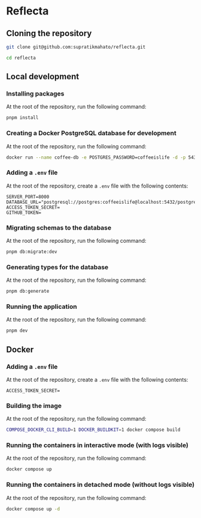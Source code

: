 # Reflecta

## Cloning the repository

```bash
git clone git@github.com:supratikmahato/reflecta.git
```

```bash
cd reflecta
```

## Local development

### Installing packages

At the root of the repository, run the following command:

```bash
pnpm install
```

### Creating a Docker PostgreSQL database for development

At the root of the repository, run the following command:

```bash
docker run --name coffee-db -e POSTGRES_PASSWORD=coffeeislife -d -p 5432:5432 postgres:alpine
```

### Adding a `.env` file

At the root of the repository, create a `.env` file with the following contents:

```env
SERVER_PORT=8000
DATABASE_URL="postgresql://postgres:coffeeislife@localhost:5432/postgres"
ACCESS_TOKEN_SECRET=
GITHUB_TOKEN=
```

### Migrating schemas to the database

At the root of the repository, run the following command:

```bash
pnpm db:migrate:dev
```

### Generating types for the database

At the root of the repository, run the following command:

```bash
pnpm db:generate
```

### Running the application

At the root of the repository, run the following command:

```bash
pnpm dev
```

## Docker

### Adding a `.env` file

At the root of the repository, create a `.env` file with the following contents:

```env
ACCESS_TOKEN_SECRET=
```

### Building the image

At the root of the repository, run the following command:

```bash
COMPOSE_DOCKER_CLI_BUILD=1 DOCKER_BUILDKIT=1 docker compose build
```

### Running the containers in interactive mode (with logs visible)

At the root of the repository, run the following command:

```bash
docker compose up
```

### Running the containers in detached mode (without logs visible)

At the root of the repository, run the following command:

```bash
docker compose up -d
```

